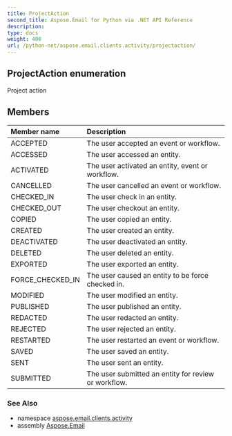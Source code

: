 ```yaml
---
title: ProjectAction
second_title: Aspose.Email for Python via .NET API Reference
description: 
type: docs
weight: 400
url: /python-net/aspose.email.clients.activity/projectaction/
---
```


## ProjectAction enumeration

Project action

## Members
| Member name | Description |
| :- | :- |
|ACCEPTED|The user accepted an event or workflow.|
|ACCESSED|The user accessed an entity.|
|ACTIVATED|The user activated an entity, event or workflow.|
|CANCELLED|The user cancelled an event or workflow.|
|CHECKED_IN|The user check in an entity.|
|CHECKED_OUT|The user checkout an entity.|
|COPIED|The user copied an entity.|
|CREATED|The user created an entity.|
|DEACTIVATED|The user deactivated an entity.|
|DELETED|The user deleted an entity.|
|EXPORTED|The user exported an entity.|
|FORCE_CHECKED_IN|The user caused an entity to be force checked in.|
|MODIFIED|The user modified an entity.|
|PUBLISHED|The user published an entity.|
|REDACTED|The user redacted an entity.|
|REJECTED|The user rejected an entity.|
|RESTARTED|The user restarted an event or workflow.|
|SAVED|The user saved an entity.|
|SENT|The user sent an entity.|
|SUBMITTED|The user submitted an entity for review or workflow.|

### See Also

* namespace [aspose.email.clients.activity](/python-net/aspose.email.clients.activity/)
* assembly [Aspose.Email](/python-net/)

